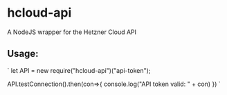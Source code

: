 # hcloud-api
A NodeJS wrapper for the Hetzner Cloud API

## Usage:

`
let API = new require("hcloud-api")("api-token");

API.testConnection().then(con=>{
  console.log("API token valid: " + con)
})
`
